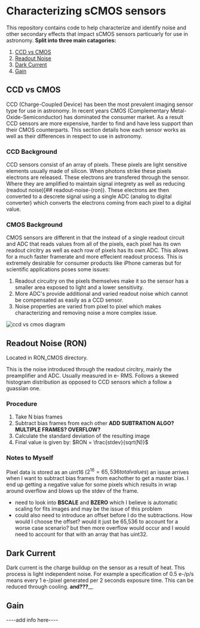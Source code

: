 # Characterizing sCMOS sensors
This repository contains code to help characterize and identify noise and other secondary effects that impact sCMOS sensors particuarly for use in astronomy. 
**Split into three main catagories:**
  1. [CCD vs CMOS](#ccd-vs-cmos)
  2. [Readout Noise](#readout-noise-(ron))
  3. [Dark Current](#dark-current)
  4. [Gain](#gain) 

## CCD vs CMOS 
CCD (Charge-Coupled Device) has been the most prevalent imaging sensor type for use in astronomy. In recent years CMOS (Complementary Metal-Oxide-Semiconductor) has dominated the consumer market. As a result CCD sensors are more expensive, harder to find and have less support than their CMOS counterparts. This section details how each sensor works as well as their differences in respect to use in astronomy. 

### CCD Background 
CCD sensors consist of an array of pixels. These pixels are light sensitive elements usually made of silicon. When photons strike these pixels electrons are released. These electrons are transfered through the sensor. Where they are amplified to maintain signal integrety as well as reducing (readout noise)[## readout-noise-(ron)). These electrons are then converted to a descrete signal using a single ADC (analog to digital converter) which converts the electrons coming from each pixel to a digital value. 

### CMOS Background 
CMOS sensors are different in that the instead of a single readout circuit and ADC that reads values from all of the pixels, each pixel has its own readout circitry as well as each row of pixels has its own ADC. This allows for a much faster framerate and more effecient readout process. This is extremely desirable for consumer products like iPhone cameras but for scientific applications poses some issues: 
  1. Readout circuitry on the pixels themselves make it so the sensor has a smaller area exposed to light and a lower sensitivity.
  2. More ADC's provide additional and varied readout noise which cannot be compensated as easily as a CCD sensor.
  3. Noise properties are varied from pixel to pixel which makes characterizing and removing noise a more complex issue. 

![ccd vs cmos diagram](https://www.testandmeasurementtips.com/wp-content/uploads/2019/05/ccd-cmos-image-sensors.jpg) 

## Readout Noise (RON)
Located in RON_CMOS directory. 

This is the noise introduced through the readout circitry, mainly the preamplifier and ADC. Usually measured in e- RMS. Follows a skewed histogram distribution as opposed to CCD sensors which a follow a guassian one.

### Procedure 
1. Take N bias frames
2. Subtract bias frames from each other **ADD SUBTRATION ALGO? MULTIPLE FRAMES? OVERFLOW?**
3. Calculate the standard deviation of the resulting image
4. Final value is given by:
   $RON = \frac{stdev}{sqrt(N)}$ 

### Notes to Myself
Pixel data is stored as an uint16 ($2^{16} = 65,536 total values$) an issue arrives when I want to subtract bias frames from eachother to get a master bias. I end up getting a negative value for some pixels which results in wrap around overflow and blows up the stdev of the frame. 
  - need to look into **BSCALE** and **BZERO** which I believe is automatic scaling for fits images and may be the issue of this problem 
  - could also need to introduce an offset before I do the subtractions. How would I choose the offset? would it just be 65,536 to account for a worse case scenario? but then more overflow would occur and I would need to account for that with an array that has uint32.
    
## Dark Current
Dark current is the charge buildup on the sensor as a result of heat. This process is light independent noise. For example a specification of 0.5 e-/p/s means every 1 e-/pixel generated per 2 seconds exposure time. This can be reduced through cooling. **and???**__ 

## Gain 
----add info here----

